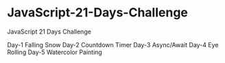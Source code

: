 # JavaScript-21-Days-Challenge
JavaScript 21 Days Challenge

Day-1 Falling Snow
Day-2 Countdown Timer
Day-3 Async/Await 
Day-4 Eye Rolling
Day-5 Watercolor Painting